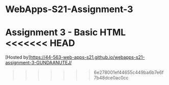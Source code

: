 # WebApps-S21-Assignment-3
Assignment 3 - Basic HTML
<<<<<<< HEAD
=======
[Hosted by]<https://44-563-web-apps-s21.github.io/webapps-s21-assignment-3-GUNDAANUTEJ/>
>>>>>>> 6e278001ef44655c449ba6b7e6f7b48dce0ac0cc
